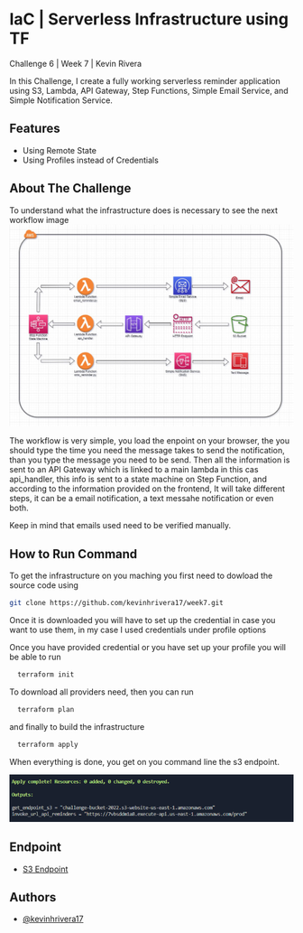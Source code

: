 
# IaC | Serverless Infrastructure using TF

Challenge 6 | Week 7 | Kevin Rivera

In this Challenge, I create a fully working serverless reminder application using S3, Lambda, API Gateway, Step Functions, Simple Email Service, and Simple Notification Service.
## Features

- Using Remote State
- Using Profiles instead of Credentials


## About The Challenge
To understand what the infrastructure does is necessary to see the next workflow image![App Screenshot](https://github.com/kevinhrivera17/week7/blob/develop/images/Workflow.jpg?raw=true)

The workflow is very simple, you load the enpoint on your browser, the you should type the time you need the message takes to send the notification, than you type the message you need to be send. Then all the information is sent to an API Gateway which is linked to a main lambda in this cas api_handler, this info is sent to a state machine on Step Function, and according to the information provided on the frontend, It will take different steps, it can be a email notification, a text messahe notification or even both.

Keep in mind that emails used need to be verified manually.
## How to Run Command
To get the infrastructure on you maching you first need to dowload the source code using

```bash
git clone https://github.com/kevinhrivera17/week7.git
```
Once it is downloaded you will have to set up the credential in case you want to use them, in my case I used credentials under profile options

Once you have provided credential or you have set up your profile you will be able to run
```bash
  terraform init
```
To download all providers need, then you can run
```bash
  terraform plan
```
and finally to build the infrastructure
```bash
  terraform apply
```
When everything is done, you get on you command line the s3 endpoint.

![App Screenshot](https://github.com/kevinhrivera17/week7/blob/develop/images/EP.png?raw=true)
## Endpoint

 - [S3 Endpoint](http://challenge-bucket-2022.s3-website-us-east-1.amazonaws.com/)

## Authors

- [@kevinhrivera17](https://github.com/kevinhrivera17)

